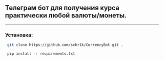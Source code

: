 ## Телеграм бот для получения курса практически любой валюты/монеты.

---
### Установка:
``` bash
 git clone https://github.com/schr1k/CurrencyBot.git .
```
``` bash
 pip install -r requirements.txt
```
